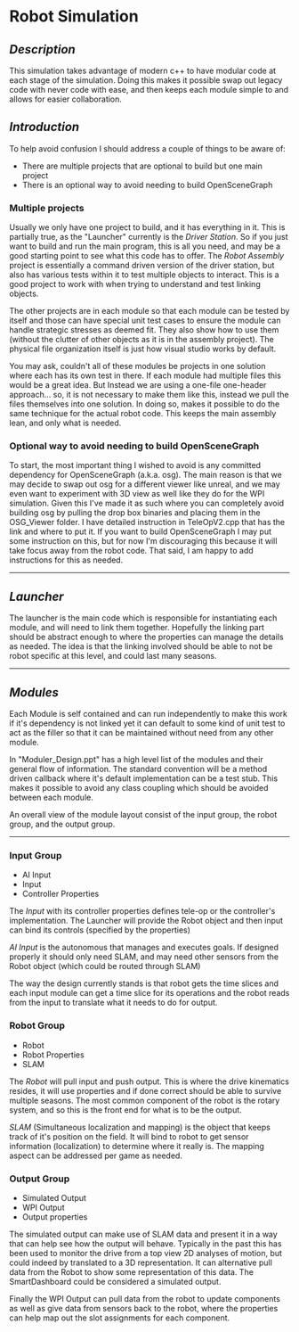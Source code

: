 # Robot Simulation

## *Description*

This simulation takes advantage of modern c++ to have modular code at each stage of the simulation.  Doing this makes it possible swap out legacy code with never code with ease, and then keeps each module simple to and allows for easier collaboration.

## *Introduction*

To help avoid confusion I should address a couple of things to be aware of:

- There are multiple projects that are optional to build but one main project
- There is an optional way to avoid needing to build OpenSceneGraph

### Multiple projects

Usually we only have one project to build, and it has everything in it.  This is partially true, as the "Launcher" currently is the *Driver Station*.  So if you just want to build and run the main program, this is all you need, and may be a good starting point to see what this code has to offer.  The *Robot Assembly* project is essentially a command driven version of the driver station, but also has various tests within it to test multiple objects to interact.  This is a good project to work with when trying to understand and test linking objects.

The other projects are in each module so that each module can be tested by itself and those can have special unit test cases to ensure the module can handle strategic stresses as deemed fit.  They also show how to use them (without the clutter of other objects as it is in the assembly project).  The physical file organization itself is just how visual studio works by default.

You may ask, couldn't all of these modules be projects in one solution where each has its own test in there.  If each module had multiple files this would be a great idea.  But Instead we are using a one-file one-header approach... so, it is not necessary to make them like this, instead we pull the files themselves into one solution.  In doing so, makes it possible to do the same technique for the actual robot code.  This keeps the main assembly lean, and only what is needed.

### Optional way to avoid needing to build OpenSceneGraph

To start, the most important thing I wished to avoid is any committed dependency for OpenSceneGraph (a.k.a. osg).  The main reason is that we may decide to swap out osg for a different viewer like unreal, and we may even want to experiment with 3D view as well like they do for the WPI simulation. Given this I've made it as such where you can completely avoid building osg by pulling the drop box binaries and placing them in the OSG_Viewer folder.  I have detailed instruction in TeleOpV2.cpp that has the link and where to put it.  If you want to build OpenSceneGraph I may put some instruction on this, but for now I'm discouraging this because it will take focus away from the robot code.  That said, I am happy to add instructions for this as needed.

---

## *Launcher*

The launcher is the main code which is responsible for instantiating each module, and will need to link them together.  Hopefully the linking part should be abstract enough to where the properties can manage the details as needed.  The idea is that the linking involved should be able to not be robot specific at this level, and could last many seasons.

---

## *Modules*

Each Module is self contained and can run independently to make this work if it's dependency is not linked yet it can default to some kind of unit test to act as the filler so that it can be maintained without need from any other module.

In "Moduler_Design.ppt" has a high level list of the modules and their general flow of information.  The standard convention will be a method driven callback where it's default implementation can be a test stub.  This makes it possible to avoid any class coupling which should be avoided between each module.

An overall view of the module layout consist of the input group, the robot group, and the output group.

---

### Input Group

- AI Input
- Input
- Controller Properties

The *Input* with its controller properties defines tele-op or the controller's implementation.  The Launcher will provide the Robot object and then input can bind its controls (specified by the properties)

*AI Input* is the autonomous that manages and executes goals.  If designed properly it should only need SLAM, and may need other sensors from the Robot object (which could be routed through SLAM)

The way the design currently stands is that robot gets the time slices and each input module can get a time slice for its operations and the robot reads from the input to translate what it needs to do for output.

### Robot Group

- Robot
- Robot Properties
- SLAM

The *Robot* will pull input and push output.  This is where the drive kinematics resides, it will use properties and if done correct should be able to survive multiple seasons.  The most common component of the robot is the rotary system, and so this is the front end for what is to be the output.

*SLAM* (Simultaneous localization and mapping) is the object that keeps track of it's position on the field.  It will bind to robot to get sensor information (localization) to determine where it really is.  The mapping aspect can be addressed per game as needed.

### Output Group

- Simulated Output
- WPI Output
- Output properties

The simulated output can make use of SLAM data and present it in a way that can help see how the output will behave.  Typically in the past this has been used to monitor the drive from a top view 2D analyses of motion, but could indeed by translated to a 3D representation.  It can alternative pull data from the Robot to show some representation of this data.  The SmartDashboard could be considered a simulated output.

Finally the WPI Output can pull data from the robot to update components as well as give data from sensors back to the robot, where the properties can help map out the slot assignments for each component.
